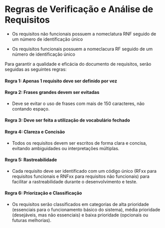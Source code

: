 # Regras de Verificação e Análise de Requisitos
- Os requisitos não funcionais possuem a nomeclatura RNF seguido de um número de identificação único

- Os requisitos funcionais possuem a nomeclacura RF seguido de um número de identificação único

Para garantir a qualidade e eficácia do documento de requisitos, serão seguidas as seguintes regras:

#### Regra 1: Apenas 1 requisito deve ser definido por vez

#### Regra 2: Frases grandes devem ser evitadas
- Deve se evitar o uso de frases com mais de 150 caracteres, não contando espaço.

#### Regra 3: Deve ser feita a utilização de vocabulário fechado

#### Regra 4: Clareza e Concisão
- Todos os requisitos devem ser escritos de forma clara e concisa, evitando ambiguidades ou interpretações múltiplas.

#### Regra 5: Rastreabilidade
- Cada requisito deve ser identificado com um código único (RFxx para requisitos funcionais e RNFxx para requisitos não funcionais) para facilitar a rastreabilidade durante o desenvolvimento e teste.

#### Regra 6: Priorização e Classificação
- Os requisitos serão classificados em categorias de alta prioridade (essenciais para o funcionamento básico do sistema), média prioridade (desejáveis, mas não essenciais) e baixa prioridade (opcionais ou futuras melhorias).
